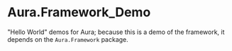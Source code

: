 Aura.Framework_Demo
=========

"Hello World" demos for Aura; because this is a demo of the framework, it
depends on the `Aura.Framework` package.
